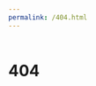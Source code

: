 ```yaml
---
permalink: /404.html
---
```

<!DOCTYPE html>
<html>
    <header>
        <title>Not Found</title>
        <link rel="stylesheet" href="css/style.css">
    </header>
    <body>
        <h1>404</h1>
    </body>
</html>
